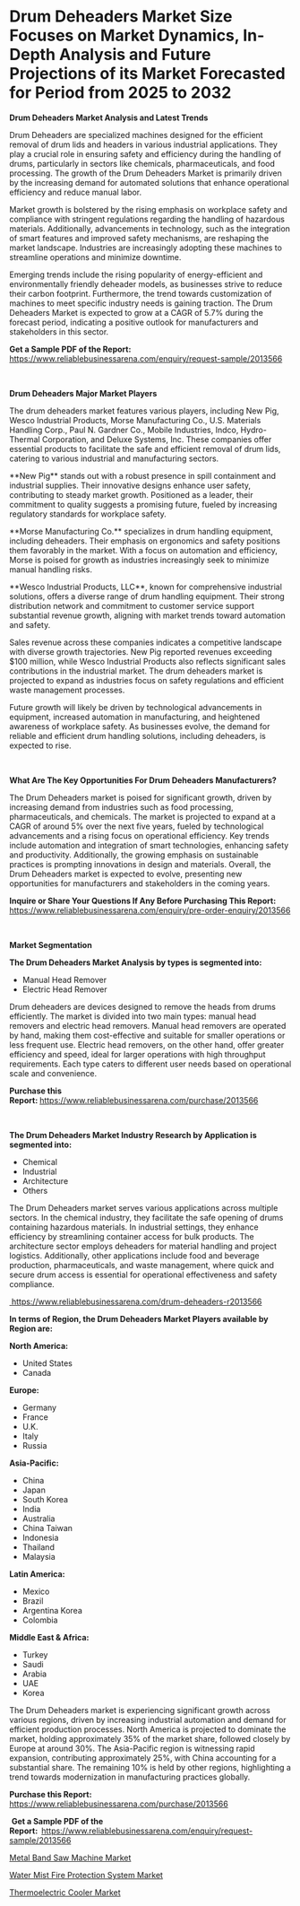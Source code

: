 <p><h1>Drum Deheaders Market Size Focuses on Market Dynamics, In-Depth Analysis and Future Projections of its Market Forecasted for Period from 2025 to 2032</h1></p><p><strong>Drum Deheaders Market Analysis and Latest Trends</strong></p>
<p><p>Drum Deheaders are specialized machines designed for the efficient removal of drum lids and headers in various industrial applications. They play a crucial role in ensuring safety and efficiency during the handling of drums, particularly in sectors like chemicals, pharmaceuticals, and food processing. The growth of the Drum Deheaders Market is primarily driven by the increasing demand for automated solutions that enhance operational efficiency and reduce manual labor.</p><p>Market growth is bolstered by the rising emphasis on workplace safety and compliance with stringent regulations regarding the handling of hazardous materials. Additionally, advancements in technology, such as the integration of smart features and improved safety mechanisms, are reshaping the market landscape. Industries are increasingly adopting these machines to streamline operations and minimize downtime.</p><p>Emerging trends include the rising popularity of energy-efficient and environmentally friendly deheader models, as businesses strive to reduce their carbon footprint. Furthermore, the trend towards customization of machines to meet specific industry needs is gaining traction. The Drum Deheaders Market is expected to grow at a CAGR of 5.7% during the forecast period, indicating a positive outlook for manufacturers and stakeholders in this sector.</p></p>
<p><strong>Get a Sample PDF of the Report:&nbsp;</strong> <a href="https://www.reliablebusinessarena.com/enquiry/request-sample/2013566?utm_campaign=2033&utm_medium=2&utm_source=Github&utm_content=ia&utm_term=10042025&utm_id=drum-deheaders">https://www.reliablebusinessarena.com/enquiry/request-sample/2013566</a></p>
<p>&nbsp;</p>
<p><strong>Drum Deheaders Major Market Players</strong></p>
<p><p>The drum deheaders market features various players, including New Pig, Wesco Industrial Products, Morse Manufacturing Co., U.S. Materials Handling Corp., Paul N. Gardner Co., Mobile Industries, Indco, Hydro-Thermal Corporation, and Deluxe Systems, Inc. These companies offer essential products to facilitate the safe and efficient removal of drum lids, catering to various industrial and manufacturing sectors.</p><p>**New Pig** stands out with a robust presence in spill containment and industrial supplies. Their innovative designs enhance user safety, contributing to steady market growth. Positioned as a leader, their commitment to quality suggests a promising future, fueled by increasing regulatory standards for workplace safety.</p><p>**Morse Manufacturing Co.** specializes in drum handling equipment, including deheaders. Their emphasis on ergonomics and safety positions them favorably in the market. With a focus on automation and efficiency, Morse is poised for growth as industries increasingly seek to minimize manual handling risks.</p><p>**Wesco Industrial Products, LLC**, known for comprehensive industrial solutions, offers a diverse range of drum handling equipment. Their strong distribution network and commitment to customer service support substantial revenue growth, aligning with market trends toward automation and safety.</p><p>Sales revenue across these companies indicates a competitive landscape with diverse growth trajectories. New Pig reported revenues exceeding $100 million, while Wesco Industrial Products also reflects significant sales contributions in the industrial market. The drum deheaders market is projected to expand as industries focus on safety regulations and efficient waste management processes. </p><p>Future growth will likely be driven by technological advancements in equipment, increased automation in manufacturing, and heightened awareness of workplace safety. As businesses evolve, the demand for reliable and efficient drum handling solutions, including deheaders, is expected to rise.</p></p>
<p>&nbsp;</p>
<p><strong>What Are The Key Opportunities For Drum Deheaders Manufacturers?</strong></p>
<p><p>The Drum Deheaders market is poised for significant growth, driven by increasing demand from industries such as food processing, pharmaceuticals, and chemicals. The market is projected to expand at a CAGR of around 5% over the next five years, fueled by technological advancements and a rising focus on operational efficiency. Key trends include automation and integration of smart technologies, enhancing safety and productivity. Additionally, the growing emphasis on sustainable practices is prompting innovations in design and materials. Overall, the Drum Deheaders market is expected to evolve, presenting new opportunities for manufacturers and stakeholders in the coming years.</p></p>
<p><strong>Inquire or Share Your Questions If Any Before Purchasing This Report:</strong> <a href="https://www.reliablebusinessarena.com/enquiry/pre-order-enquiry/2013566?utm_campaign=2033&utm_medium=2&utm_source=Github&utm_content=ia&utm_term=10042025&utm_id=drum-deheaders">https://www.reliablebusinessarena.com/enquiry/pre-order-enquiry/2013566</a></p>
<p>&nbsp;</p>
<p><strong>Market Segmentation</strong></p>
<p><strong>The Drum Deheaders Market Analysis by types is segmented into:</strong></p>
<p><ul><li>Manual Head Remover</li><li>Electric Head Remover</li></ul></p>
<p><p>Drum deheaders are devices designed to remove the heads from drums efficiently. The market is divided into two main types: manual head removers and electric head removers. Manual head removers are operated by hand, making them cost-effective and suitable for smaller operations or less frequent use. Electric head removers, on the other hand, offer greater efficiency and speed, ideal for larger operations with high throughput requirements. Each type caters to different user needs based on operational scale and convenience.</p></p>
<p><strong>Purchase this Report:&nbsp;</strong><a href="https://www.reliablebusinessarena.com/purchase/2013566?utm_campaign=2033&utm_medium=2&utm_source=Github&utm_content=ia&utm_term=10042025&utm_id=drum-deheaders">https://www.reliablebusinessarena.com/purchase/2013566</a></p>
<p>&nbsp;</p>
<p><strong>The Drum Deheaders Market Industry Research by Application is segmented into:</strong></p>
<p><ul><li>Chemical</li><li>Industrial</li><li>Architecture</li><li>Others</li></ul></p>
<p><p>The Drum Deheaders market serves various applications across multiple sectors. In the chemical industry, they facilitate the safe opening of drums containing hazardous materials. In industrial settings, they enhance efficiency by streamlining container access for bulk products. The architecture sector employs deheaders for material handling and project logistics. Additionally, other applications include food and beverage production, pharmaceuticals, and waste management, where quick and secure drum access is essential for operational effectiveness and safety compliance.</p></p>
<p><a href="https://www.reliablebusinessarena.com/drum-deheaders-r2013566?utm_campaign=2033&utm_medium=2&utm_source=Github&utm_content=ia&utm_term=10042025&utm_id=drum-deheaders">&nbsp;https://www.reliablebusinessarena.com/drum-deheaders-r2013566</a></p>
<p><strong>In terms of Region, the Drum Deheaders Market Players available by Region are:</strong></p>
<p>
    <p> <strong> North America: </strong>
        <ul>
            <li>United States</li>
            <li>Canada</li>
        </ul>
        </p> 
    <p> <strong> Europe: </strong>
        <ul>
            <li>Germany</li>
            <li>France</li>
            <li>U.K.</li>
            <li>Italy</li>
            <li>Russia</li>
        </ul>
        </p> 
    <p> <strong> Asia-Pacific: </strong>
        <ul>
            <li>China</li>
            <li>Japan</li>
            <li>South Korea</li>
            <li>India</li>
            <li>Australia</li>
            <li>China Taiwan</li>
            <li>Indonesia</li>
            <li>Thailand</li>
            <li>Malaysia</li>
        </ul>
        </p> 
    <p> <strong> Latin America: </strong>
        <ul>
            <li>Mexico</li>
            <li>Brazil</li>
            <li>Argentina Korea</li>
            <li>Colombia</li>
        </ul>
        </p> 
    <p> <strong> Middle East & Africa: </strong>
        <ul>
            <li>Turkey</li>
            <li>Saudi</li>
            <li>Arabia</li>
            <li>UAE</li>
            <li>Korea</li>
        </ul>
    </p>
    </p>
<p><p>The Drum Deheaders market is experiencing significant growth across various regions, driven by increasing industrial automation and demand for efficient production processes. North America is projected to dominate the market, holding approximately 35% of the market share, followed closely by Europe at around 30%. The Asia-Pacific region is witnessing rapid expansion, contributing approximately 25%, with China accounting for a substantial share. The remaining 10% is held by other regions, highlighting a trend towards modernization in manufacturing practices globally.</p></p>
<p><strong>Purchase this Report: </strong><a href="https://www.reliablebusinessarena.com/purchase/2013566?utm_campaign=2033&utm_medium=2&utm_source=Github&utm_content=ia&utm_term=10042025&utm_id=drum-deheaders">https://www.reliablebusinessarena.com/purchase/2013566</a></p>
<p>&nbsp;<strong>Get a Sample PDF of the Report:&nbsp;&nbsp;</strong><a href="https://www.reliablebusinessarena.com/enquiry/request-sample/2013566?utm_campaign=2033&utm_medium=2&utm_source=Github&utm_content=ia&utm_term=10042025&utm_id=drum-deheaders">https://www.reliablebusinessarena.com/enquiry/request-sample/2013566</a></p>
<p><strong></strong></p>
<p><p><a href="https://github.com/vjorelaclliv/Market-Research-Report-List-1/blob/main/metal-band-saw-machine-market.md?utm_campaign=2033&utm_medium=2&utm_source=Github&utm_content=ia&utm_term=10042025&utm_id=drum-deheaders">Metal Band Saw Machine Market</a></p><p><a href="https://github.com/kbollin866/Market-Research-Report-List-1/blob/main/water-mist-fire-protection-system-market.md?utm_campaign=2033&utm_medium=2&utm_source=Github&utm_content=ia&utm_term=10042025&utm_id=drum-deheaders">Water Mist Fire Protection System Market</a></p><p><a href="https://github.com/techerghalim/Market-Research-Report-List-1/blob/main/thermoelectric-cooler-market.md?utm_campaign=2033&utm_medium=2&utm_source=Github&utm_content=ia&utm_term=10042025&utm_id=drum-deheaders">Thermoelectric Cooler Market</a></p></p>